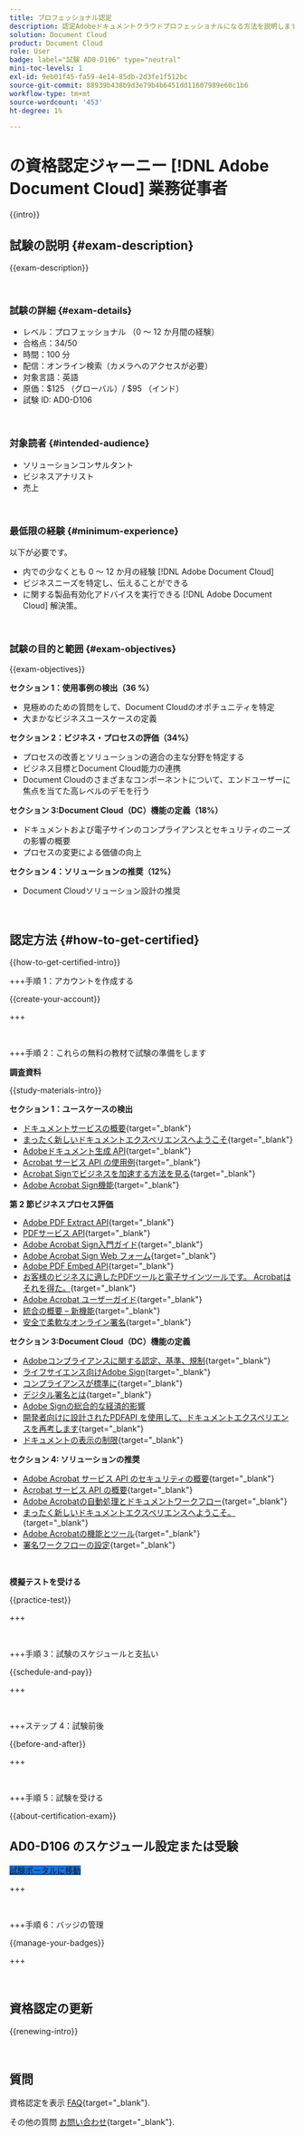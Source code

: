 ```yaml
---
title: プロフェッショナル認定
description: 認定Adobeドキュメントクラウドプロフェッショナルになる方法を説明します。
solution: Document Cloud
product: Document Cloud
role: User
badge: label="試験 AD0-D106" type="neutral"
mini-toc-levels: 1
exl-id: 9eb01f45-fa59-4e14-85db-2d3fe1f512bc
source-git-commit: 88939b438b9d3e79b4b6451dd11607989e60c1b6
workflow-type: tm+mt
source-wordcount: '453'
ht-degree: 1%

---
```


# の資格認定ジャーニー [!DNL Adobe Document Cloud] 業務従事者

{{intro}}

## 試験の説明 {#exam-description}

{{exam-description}}

<br>

### 試験の詳細 {#exam-details}

* レベル：プロフェッショナル （0 ～ 12 か月間の経験）
* 合格点：34/50
* 時間：100 分
* 配信：オンライン検索（カメラへのアクセスが必要）
* 対象言語：英語
* 原価：$125 （グローバル）/ $95 （インド）
* 試験 ID: AD0-D106

<br>

### 対象読者 {#intended-audience}

* ソリューションコンサルタント
* ビジネスアナリスト
* 売上

<br>

### 最低限の経験 {#minimum-experience}

以下が必要です。

* 内での少なくとも 0 ～ 12 か月の経験 [!DNL Adobe Document Cloud]
* ビジネスニーズを特定し、伝えることができる
* に関する製品有効化アドバイスを実行できる [!DNL Adobe Document Cloud] 解決策。

<br>

### 試験の目的と範囲 {#exam-objectives}

{{exam-objectives}}

**セクション 1：使用事例の検出（36 %）**

* 見極めのための質問をして、Document Cloudのオポチュニティを特定
* 大まかなビジネスユースケースの定義

**セクション 2：ビジネス・プロセスの評価（34%）**

* プロセスの改善とソリューションの適合の主な分野を特定する
* ビジネス目標とDocument Cloud能力の連携
* Document Cloudのさまざまなコンポーネントについて、エンドユーザーに焦点を当てた高レベルのデモを行う

**セクション 3:Document Cloud（DC）機能の定義（18%）**

* ドキュメントおよび電子サインのコンプライアンスとセキュリティのニーズの影響の概要
* プロセスの変更による価値の向上

**セクション 4：ソリューションの推奨（12%）**

* Document Cloudソリューション設計の推奨

<br>

## 認定方法 {#how-to-get-certified}

{{how-to-get-certified-intro}}

+++手順 1：アカウントを作成する

{{create-your-account}}

+++

<br>

+++手順 2：これらの無料の教材で試験の準備をします

**調査資料**

{{study-materials-intro}}

**セクション 1：ユースケースの検出**

* [ドキュメントサービスの概要](https://developer.adobe.com/document-services/docs/overview/){target="_blank"}
* [まったく新しいドキュメントエクスペリエンスへようこそ](https://www.adobe.com/documentcloud.html){target="_blank"}
* [Adobeドキュメント生成 API](https://developer.adobe.com/document-services/apis/doc-generation){target="_blank"}
* [Acrobat サービス API の使用例](https://developer.adobe.com/document-services/use-cases/agreements-and-contracts/legal-contracts/){target="_blank"}
* [Acrobat Signでビジネスを加速する方法を見る](https://www.adobe.com/sign.html){target="_blank"}
* [Adobe Acrobat Sign機能](https://www.adobe.com/sign/features.html){target="_blank"}

**第 2 節ビジネスプロセス評価**

* [Adobe PDF Extract API](https://developer.adobe.com/document-services/apis/pdf-extract/){target="_blank"}
* [PDFサービス API](https://developer.adobe.com/document-services/docs/apis/){target="_blank"}
* [Adobe Acrobat Sign入門ガイド](https://helpx.adobe.com/sign/using/get-started-guide.html){target="_blank"}
* [Adobe Acrobat Sign Web フォーム](https://helpx.adobe.com/sign/config/web-forms.html){target="_blank"}
* [Adobe PDF Embed API](https://developer.adobe.com/document-services/apis/pdf-embed/){target="_blank"}
* [お客様のビジネスに適したPDFツールと電子サインツールです。 Acrobatはそれを得た。](https://www.adobe.com/acrobat/business.html){target="_blank"}
* [Adobe Acrobat ユーザーガイド](https://helpx.adobe.com/jp/acrobat/user-guide.html){target="_blank"}
* [統合の概要 – 新機能](https://experienceleague.adobe.com/docs/document-cloud-learn/sign-learning-hub/integrations/integrations-overview.html#what%E2%80%99s-new){target="_blank"}
* [安全で柔軟なオンライン署名](https://www.adobe.com/sign/online-signature.html){target="_blank"}

**セクション 3:Document Cloud（DC）機能の定義**

* [Adobeコンプライアンスに関する認定、基準、規制](https://www.adobe.com/trust/compliance/compliance-list.html){target="_blank"}
* [ライフサイエンス向けAdobe Sign](https://www.adobe.com/content/dam/dx-dc/en/pdfs/adobe-sign-life-sciences-solution-brief-ue.pdf){target="_blank"}
* [コンプライアンスが標準に](https://www.adobe.com/documentcloud/resources/compliance.html){target="_blank"}
* [デジタル署名とは](https://www.adobe.com/sign/digital-signatures.html){target="_blank"}
* [Adobe Signの総合的な経済的影響](https://www.adobe.com/content/dam/dx-dc/pdf/total-economic-impact-adobe-sign-ue.pdf)
* [開発者向けに設計されたPDFAPI を使用して、ドキュメントエクスペリエンスを再考します](https://developer.adobe.com/document-services){target="_blank"}
* [ドキュメントの表示の制限](https://helpx.adobe.com/sign/using/limited-document-visibility.html){target="_blank"}

**セクション 4: ソリューションの推奨**

* [Adobe Acrobat サービス API のセキュリティの概要](https://www.adobe.com/content/dam/cc/en/trust-center/ungated/whitepapers/doc-cloud/adobe-document-services-security-overview.pdf){target="_blank"}
* [Acrobat サービス API の概要](https://documentservices.adobe.com/dc-integration-creation-app-cdn/main.html){target="_blank"}
* [Adobe Acrobatの自動処理とドキュメントワークフロー](https://helpx.adobe.com/acrobat/kb/automation-and-document-workflows.html){target="_blank"}
* [まったく新しいドキュメントエクスペリエンスへようこそ。](https://www.adobe.com/documentcloud.html){target="_blank"}
* [Adobe Acrobatの機能とツール](https://www.adobe.com/acrobat/features.html){target="_blank"}
* [署名ワークフローの設定](https://helpx.adobe.com/ca/sign/using/workflow-designer-signature-workflow.html){target="_blank"}

<br>

**模擬テストを受ける**

{{practice-test}}

+++

<br>

+++手順 3：試験のスケジュールと支払い

{{schedule-and-pay}}

+++

<br>

+++ステップ 4：試験前後

{{before-and-after}}

+++

<br>

+++手順 5：試験を受ける

{{about-certification-exam}}

## AD0-D106 のスケジュール設定または受験

<a href="https://www.certmetrics.com/adobe/candidate/examity_sso.aspx?eid=AD0-D106" target="_blank" class="spectrum-Button spectrum-Button--fill spectrum-Button--accent spectrum-Button--sizeM is-margin-bottom-big-big at-element-click-tracking" style="background-color:#1473E6">

<span class="spectrum-Button-label has-no-wrap">
   試験ポータルに移動
</span>
</a>

+++

<br>

+++手順 6：バッジの管理

{{manage-your-badges}}

+++

<br>

## 資格認定の更新

{{renewing-intro}}

<br>

## 質問

資格認定を表示 [FAQ](https://experienceleague.adobe.com/docs/certification/certification/faq.html){target="_blank"}.

その他の質問 [お問い合わせ](mailto:certif@adobe.com){target="_blank"}.